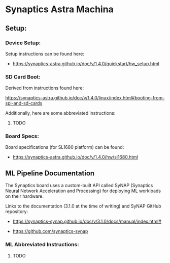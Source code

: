 # Synaptics Astra Machina

## Setup:

### Device Setup:

Setup instructions can be found here:

- https://synaptics-astra.github.io/doc/v/1.4.0/quickstart/hw_setup.html

### SD Card Boot:

Derived from instructions found here:

https://synaptics-astra.github.io/doc/v/1.4.0/linux/index.html#booting-from-spi-and-sd-cards

Additionally, here are some abbreviated instructions:

1. TODO

### Board Specs:

Board specifications (for SL1680 platform) can be found:

- https://synaptics-astra.github.io/doc/v/1.4.0/hw/sl1680.html

## ML Pipeline Documentation

The Synaptics board uses a custom-built API called SyNAP (Synaptics Neural Network Acceleration and Processing) for deploying ML workloads on their hardware.

Links to the documentation (3.1.0 at the time of writing) and SyNAP GitHub repository:

- https://synaptics-synap.github.io/doc/v/3.1.0/docs/manual/index.html#

- https://github.com/synaptics-synap

### ML Abbreviated Instructions:

1. TODO
